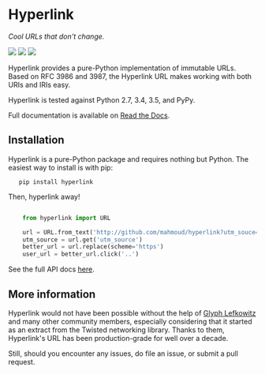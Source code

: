 # Hyperlink

*Cool URLs that don't change.*

<a href="https://hyperlink.readthedocs.io/en/latest/"><img src="https://img.shields.io/badge/docs-latest-brightgreen.svg?style=flat"></a>
<a href="https://pypi.python.org/pypi/hyperlink"><img src="https://img.shields.io/pypi/v/boltons.svg"></a>
<a href="http://calver.org"><img src="https://img.shields.io/badge/calver-YY.MINOR.MICRO-22bfda.svg"></a>

Hyperlink provides a pure-Python implementation of immutable
URLs. Based on RFC 3986 and 3987, the Hyperlink URL makes working with
both URIs and IRIs easy.

Hyperlink is tested against Python 2.7, 3.4, 3.5, and PyPy.

Full documentation is available on [Read the Docs](http://hyperlink.readthedocs.io/en/latest/).

## Installation

Hyperlink is a pure-Python package and requires nothing but
Python. The easiest way to install is with pip:

```
   pip install hyperlink
```

Then, hyperlink away!

```python

    from hyperlink import URL

    url = URL.from_text('http://github.com/mahmoud/hyperlink?utm_souce=README')
    utm_source = url.get('utm_source')
    better_url = url.replace(scheme='https')
    user_url = better_url.click('..')

```

See the full API docs [here](#).

## More information

Hyperlink would not have been possible without the help of
[Glyph Lefkowitz](#) and many other community members, especially
considering that it started as an extract from the Twisted networking
library. Thanks to them, Hyperlink's URL has been production-grade for
well over a decade.

Still, should you encounter any issues, do file an issue, or submit a
pull request.
